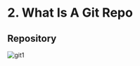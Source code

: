 # 2. What Is A Git Repo

## Repository

![git1](https://user-images.githubusercontent.com/50626798/227501936-b0fbc3f5-05fd-409c-9d54-7ffd75e764d3.png)
